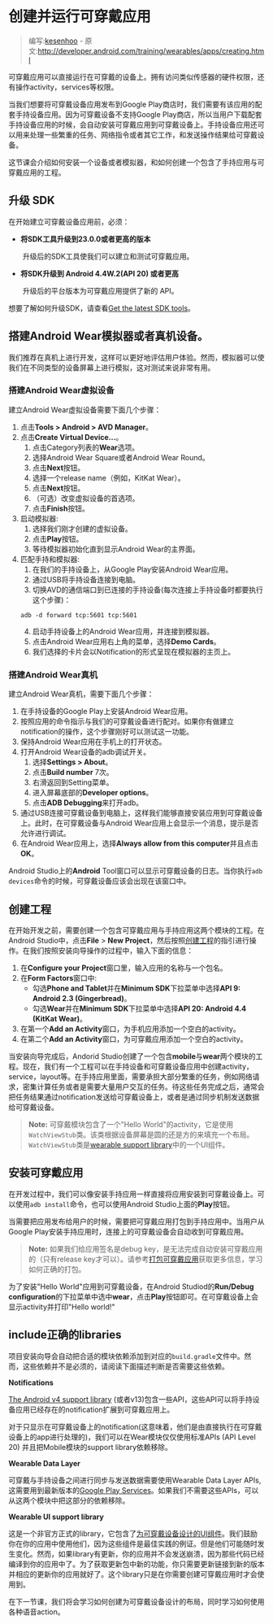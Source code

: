 # 创建并运行可穿戴应用

> 编写:[kesenhoo](https://github.com/kesenhoo) - 原文:<http://developer.android.com/training/wearables/apps/creating.html>

可穿戴应用可以直接运行在可穿戴的设备上。拥有访问类似传感器的硬件权限，还有操作activity，services等权限。

当我们想要将可穿戴设备应用发布到Google Play商店时，我们需要有该应用的配套手持设备应用。因为可穿戴设备不支持Google Play商店，所以当用户下载配套手持设备应用的时候，会自动安装可穿戴应用到可穿戴设备上。手持设备应用还可以用来处理一些繁重的任务、网络指令或者其它工作，和发送操作结果给可穿戴设备。

这节课会介绍如何安装一个设备或者模拟器，和如何创建一个包含了手持应用与可穿戴应用的工程。

## 升级 SDK

在开始建立可穿戴设备应用前，必须：

* **将SDK工具升级到23.0.0或者更高的版本**

　　升级后的SDK工具使我们可以建立和测试可穿戴应用。

* **将SDK升级到 Android 4.4W.2(API 20) 或者更高**

　　升级后的平台版本为可穿戴应用提供了新的 API。

想要了解如何升级SDK，请查看[Get the latest SDK tools](http://developer.android.com/sdk/installing/adding-packages.html#GetTools)。

## 搭建Android Wear模拟器或者真机设备。

我们推荐在真机上进行开发，这样可以更好地评估用户体验。然而，模拟器可以使我们在不同类型的设备屏幕上进行模拟，这对测试来说非常有用。

### 搭建Android Wear虚拟设备

建立Android Wear虚拟设备需要下面几个步骤：

1. 点击**Tools > Android > AVD Manager**。
2. 点击**Create Virtual Device...**。
	1. 点击Category列表的**Wear**选项。
	2. 选择Android Wear Square或者Android Wear Round。
	3. 点击**Next**按钮。
	4. 选择一个release name（例如，KitKat Wear）。
	5. 点击**Next**按钮。
	6. （可选）改变虚拟设备的首选项。
	7. 点击**Finish**按钮。
3. 启动模拟器:
	1. 选择我们刚才创建的虚拟设备。
	2. 点击**Play**按钮。
	3. 等待模拟器初始化直到显示Android Wear的主界面。
4. 匹配手持和模拟器:
	1. 在我们的手持设备上，从Google Play安装Android Wear应用。
	2. 通过USB将手持设备连接到电脑。
	3. 切换AVD的通信端口到已连接的手持设备(每次连接上手持设备时都要执行这个步骤)：
    ```git
    adb -d forward tcp:5601 tcp:5601
    ```
	4. 启动手持设备上的Android Wear应用，并连接到模拟器。
	5. 点击Android Wear应用右上角的菜单，选择**Demo Cards**。
	6. 我们选择的卡片会以Notification的形式呈现在模拟器的主页上。

### 搭建Android Wear真机

建立Android Wear真机，需要下面几个步骤：

1. 在手持设备的Google Play上安装Android Wear应用。
2. 按照应用的命令指示与我们的可穿戴设备进行配对。如果你有做建立notification的操作，这个步骤刚好可以测试这一功能。
3. 保持Android Wear应用在手机上的打开状态。
4. 打开Android Wear设备的adb调试开关。
	1. 选择**Settings > About**。
	2. 点击**Build number** 7次。
	3. 右滑返回到Setting菜单。
	4. 进入屏幕底部的**Developer options**。
	5. 点击**ADB Debugging**来打开adb。
5. 通过USB连接可穿戴设备到电脑上，这样我们能够直接安装应用到可穿戴设备上。此时，在可穿戴设备与Android Wear应用上会显示一个消息，提示是否允许进行调试。
6. 在Android Wear应用上，选择**Always allow from this computer**并且点击**OK**。

Android Studio上的**Android** Tool窗口可以显示可穿戴设备的日志。当你执行`adb devices`命令的时候，可穿戴设备应该会出现在该窗口中。

## 创建工程

在开始开发之前，需要创建一个包含可穿戴应用与手持应用这两个模块的工程。在Android Studio中，点击**File** > **New Project**，然后按照[创建工程](http://developer.android.com/sdk/installing/create-project.html)的指引进行操作。在我们按照安装向导操作的过程中，输入下面的信息：

1. 在**Configure your Project**窗口里，输入应用的名称与一个包名。
2. 在**Form Factors**窗口中:
    * 勾选**Phone and Tablet**并在**Minimum SDK**下拉菜单中选择**API 9: Android 2.3 (Gingerbread)**。
    * 勾选**Wear**并在**Minimum SDK**下拉菜单中选择**API 20: Android 4.4 (KitKat Wear)**。
3. 在第一个**Add an Activity**窗口，为手机应用添加一个空白的activity。
4. 在第二个**Add an Activity**窗口，为可穿戴应用添加一个空白的activity。

当安装向导完成后，Andorid Studio创建了一个包含**mobile**与**wear**两个模块的工程。现在，我们有一个工程可以在手持设备和可穿戴设备应用中创建activity，service，layout等。在手持应用里面，需要承担大部分繁重的任务，例如网络请求，密集计算任务或者是需要大量用户交互的任务。待这些任务完成之后，通常会把任务结果通过notification发送给可穿戴设备上，或者是通过同步机制发送数据给可穿戴设备。

> **Note:** 可穿戴模块包含了一个"Hello World"的activity，它是使用`WatchViewStub`类。该类根据设备屏幕是圆的还是方的来填充一个布局。`WatchViewStub`类是[wearable support library](http://hukai.me/android-training-course-in-chinese/wearables/apps/layouts.html)中的一个UI组件。

## 安装可穿戴应用

在开发过程中，我们可以像安装手持应用一样直接将应用安装到可穿戴设备上。可以使用`adb install`命令，也可以使用Android Studio上面的**Play**按钮。

当需要把应用发布给用户的时候，需要把可穿戴应用打包到手持应用中。当用户从Google Play安装手持应用时，连接上的可穿戴设备会自动收到可穿戴应用。

> **Note:** 如果我们给应用签名是debug key，是无法完成自动安装可穿戴应用的（只有release key才可以）。请参考[打包可穿戴应用](packaging.html)获取更多信息，学习如何正确的打包。

为了安装"Hello World"应用到可穿戴设备，在Android Studiod的**Run/Debug configuration**的下拉菜单中选中**wear**，点击**Play**按钮即可。在可穿戴设备上会显示activity并打印"Hello world!"

## include正确的libraries

项目安装向导会自动把合适的模块依赖添加到对应的`build.gradle`文件中。然而，这些依赖并不是必须的，请阅读下面描述判断是否需要这些依赖。

**Notifications**

[The Android v4 support library](http://developer.android.com/tools/support-library/features.html#v4) (或者v13)包含一些API，这些API可以将手持设备应用已经存在的notification扩展到可穿戴应用上。

对于只显示在可穿戴设备上的notification(这意味着，他们是由直接执行在可穿戴设备上的app进行处理的)，我们可以在Wear模块仅仅使用标准APIs (API Level 20) 并且把Mobile模块的support library依赖移除。

**Wearable Data Layer**

可穿戴与手持设备之间进行同步与发送数据需要使用Wearable Data Layer APIs, 这需要用到最新版本的[Google Play Services](http://developer.android.com/google/play-services/setup.html)。如果我们不需要这些APIs，可以从这两个模块中把这部分的依赖移除。

**Wearable UI support library**

这是一个非官方正式的library，它包含了[为可穿戴设备设计的UI组件](http://hukai.me/android-training-course-in-chinese/wearables/apps/layouts.html)。我们鼓励你在你的应用中使用他们，因为这些组件是最佳实践的例证。但是他们可能随时发生变化。然而，如果library有更新，你的应用并不会发送崩溃，因为那些代码已经编译到你的应用中了。为了获取更新包中新的功能，你只需要更新链接到新的版本并相应的更新你的应用就好了。这个library只是在你需要创建可穿戴应用时才会使用到。

在下一节课，我们将会学习如何创建为可穿戴设备设计的布局，同时学习如何使用各种语音action。